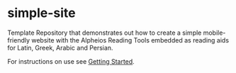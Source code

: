 # simple-site

Template Repository that demonstrates out how to create a simple mobile-friendly website with the 
Alpheios Reading Tools embedded as reading aids for Latin, Greek, Arabic and Persian.

For instructions on use see [Getting Started](https://alpheios-project.github.io/simple-site/getting-started).
